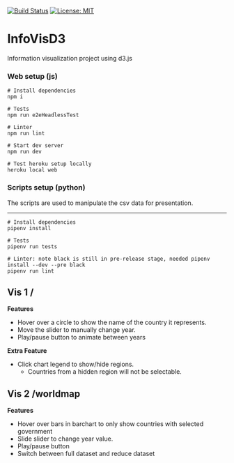 [![Build Status](https://travis-ci.org/ConorSheehan1/InfoVisD3.svg?branch=master)](https://travis-ci.org/ConorSheehan1/InfoVisD3)
[![License: MIT](https://img.shields.io/badge/License-MIT-yellow.svg)](https://opensource.org/licenses/MIT)

# InfoVisD3
Information visualization project using d3.js

### Web setup (js)
```
# Install dependencies
npm i

# Tests
npm run e2eHeadlessTest

# Linter
npm run lint

# Start dev server
npm run dev

# Test heroku setup locally
heroku local web
```

### Scripts setup (python)
The scripts are used to manipulate the csv data for presentation.

****
```
# Install dependencies
pipenv install

# Tests
pipenv run tests

# Linter: note black is still in pre-release stage, needed pipenv install --dev --pre black
pipenv run lint
```

## Vis 1 /

**Features**
* Hover over a circle to show the name of the country it represents.
* Move the slider to manually change year.
* Play/pause button to animate between years

**Extra Feature**
* Click chart legend to show/hide regions.
	* Countries from a hidden region will not be selectable.

## Vis 2 /worldmap

**Features**
* Hover over bars in barchart to only show countries with selected government
* Slide slider to change year value.
* Play/pause button
* Switch between full dataset and reduce dataset
